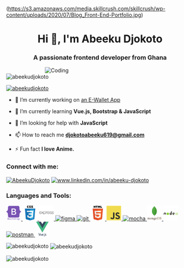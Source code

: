 (https://s3.amazonaws.com/media.skillcrush.com/skillcrush/wp-content/uploads/2020/07/Blog_Front-End-Portfolio.jpg)
<h1 align="center">Hi 👋, I'm Abeeku Djokoto</h1>
<h3 align="center">A passionate frontend developer from Ghana</h3>
<img align="right" alt="Coding" width="400" src="https://media3.giphy.com/media/qgQUggAC3Pfv687qPC/giphy.gif?cid=ecf05e476d6jeo72qvx4eofm8zuepzchxwjsxwkrfpnibblw&rid=giphy.gif&ct=g">

<p align="left"> <img src="https://komarev.com/ghpvc/?username=abeekudjokoto&label=Profile%20views&color=0e75b6&style=flat" alt="abeekudjokoto" /> </p>

<p align="left"> <a href="https://twitter.com/abeekudjokoto" target="blank"><img src="https://img.shields.io/twitter/follow/abeekudjokoto?logo=twitter&style=for-the-badge" alt="abeekudjokoto" /></a> </p>

- 🔭 I’m currently working on [an E-Wallet App](https://github.com/Ssalma/wallet_app.git)

- 🌱 I’m currently learning **Vue.js, Bootstrap & JavaScript**

- 🤝 I’m looking for help with **JavaScript**

- 📫 How to reach me **djokotoabeeku619@gmail.com**

- ⚡ Fun fact **I love Anime.**

<h3 align="left">Connect with me:</h3>
<p align="left">
<a href="https://twitter.com/AbeekuDjokoto" target="blank"><img align="center" src="https://raw.githubusercontent.com/rahuldkjain/github-profile-readme-generator/master/src/images/icons/Social/twitter.svg" alt="AbeekuDjokoto" height="30" width="40" /></a>
<a href="https://linkedin.com/in/www.linkedin.com/in/abeeku-djokoto" target="blank"><img align="center" src="https://raw.githubusercontent.com/rahuldkjain/github-profile-readme-generator/master/src/images/icons/Social/linked-in-alt.svg" alt="www.linkedin.com/in/abeeku-djokoto" height="30" width="40" /></a>
</p>

<h3 align="left">Languages and Tools:</h3>
<p align="left"> <a href="https://getbootstrap.com" target="_blank" rel="noreferrer"> <img src="https://raw.githubusercontent.com/devicons/devicon/master/icons/bootstrap/bootstrap-plain-wordmark.svg" alt="bootstrap" width="40" height="40"/> </a> <a href="https://www.w3schools.com/css/" target="_blank" rel="noreferrer"> <img src="https://raw.githubusercontent.com/devicons/devicon/master/icons/css3/css3-original-wordmark.svg" alt="css3" width="40" height="40"/> </a> <a href="https://expressjs.com" target="_blank" rel="noreferrer"> <img src="https://raw.githubusercontent.com/devicons/devicon/master/icons/express/express-original-wordmark.svg" alt="express" width="40" height="40"/> </a> <a href="https://www.figma.com/" target="_blank" rel="noreferrer"> <img src="https://www.vectorlogo.zone/logos/figma/figma-icon.svg" alt="figma" width="40" height="40"/> </a> <a href="https://git-scm.com/" target="_blank" rel="noreferrer"> <img src="https://www.vectorlogo.zone/logos/git-scm/git-scm-icon.svg" alt="git" width="40" height="40"/> </a> <a href="https://www.w3.org/html/" target="_blank" rel="noreferrer"> <img src="https://raw.githubusercontent.com/devicons/devicon/master/icons/html5/html5-original-wordmark.svg" alt="html5" width="40" height="40"/> </a> <a href="https://developer.mozilla.org/en-US/docs/Web/JavaScript" target="_blank" rel="noreferrer"> <img src="https://raw.githubusercontent.com/devicons/devicon/master/icons/javascript/javascript-original.svg" alt="javascript" width="40" height="40"/> </a> <a href="https://mochajs.org" target="_blank" rel="noreferrer"> <img src="https://www.vectorlogo.zone/logos/mochajs/mochajs-icon.svg" alt="mocha" width="40" height="40"/> </a> <a href="https://www.mongodb.com/" target="_blank" rel="noreferrer"> <img src="https://raw.githubusercontent.com/devicons/devicon/master/icons/mongodb/mongodb-original-wordmark.svg" alt="mongodb" width="40" height="40"/> </a> <a href="https://nodejs.org" target="_blank" rel="noreferrer"> <img src="https://raw.githubusercontent.com/devicons/devicon/master/icons/nodejs/nodejs-original-wordmark.svg" alt="nodejs" width="40" height="40"/> </a> <a href="https://postman.com" target="_blank" rel="noreferrer"> <img src="https://www.vectorlogo.zone/logos/getpostman/getpostman-icon.svg" alt="postman" width="40" height="40"/> </a> <a href="https://vuejs.org/" target="_blank" rel="noreferrer"> <img src="https://raw.githubusercontent.com/devicons/devicon/master/icons/vuejs/vuejs-original-wordmark.svg" alt="vuejs" width="40" height="40"/> </a> </p>

<p><img align="left" src="https://github-readme-stats.vercel.app/api/top-langs?username=abeekudjokoto&show_icons=true&locale=en&layout=compact" alt="abeekudjokoto" /></p>

<p>&nbsp;<img align="center" src="https://github-readme-stats.vercel.app/api?username=abeekudjokoto&show_icons=true&locale=en" alt="abeekudjokoto" /></p>

<p><img align="center" src="https://github-readme-streak-stats.herokuapp.com/?user=abeekudjokoto&" alt="abeekudjokoto" /></p>

